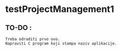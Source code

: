 # testProjectManagement1

## TO-DO :
    Treba odraditi prvo ovo.
    Napraviti C program koji stampa naziv aplikacije.
